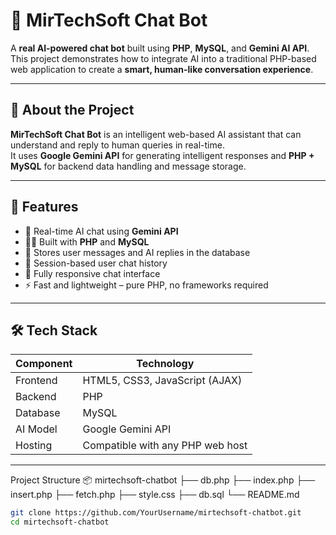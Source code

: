 # 🤖 MirTechSoft Chat Bot  

A **real AI-powered chat bot** built using **PHP**, **MySQL**, and **Gemini AI API**.  
This project demonstrates how to integrate AI into a traditional PHP-based web application to create a **smart, human-like conversation experience**.  

---

## 🧠 About the Project  

**MirTechSoft Chat Bot** is an intelligent web-based AI assistant that can understand and reply to human queries in real-time.  
It uses **Google Gemini API** for generating intelligent responses and **PHP + MySQL** for backend data handling and message storage.  

---

## 🚀 Features  

- 💬 Real-time AI chat using **Gemini API**  
- 👨‍💻 Built with **PHP** and **MySQL**  
- 💾 Stores user messages and AI replies in the database  
- 🔐 Session-based user chat history  
- 📱 Fully responsive chat interface  
- ⚡ Fast and lightweight – pure PHP, no frameworks required  

---

## 🛠️ Tech Stack  

| Component | Technology |
|------------|-------------|
| Frontend | HTML5, CSS3, JavaScript (AJAX) |
| Backend | PHP |
| Database | MySQL |
| AI Model | Google Gemini API |
| Hosting | Compatible with any PHP web host |

---

Project Structure
📦 mirtechsoft-chatbot
├── db.php
├── index.php
├── insert.php
├── fetch.php
├── style.css
├── db.sql
└── README.md  

```bash
git clone https://github.com/YourUsername/mirtechsoft-chatbot.git
cd mirtechsoft-chatbot
